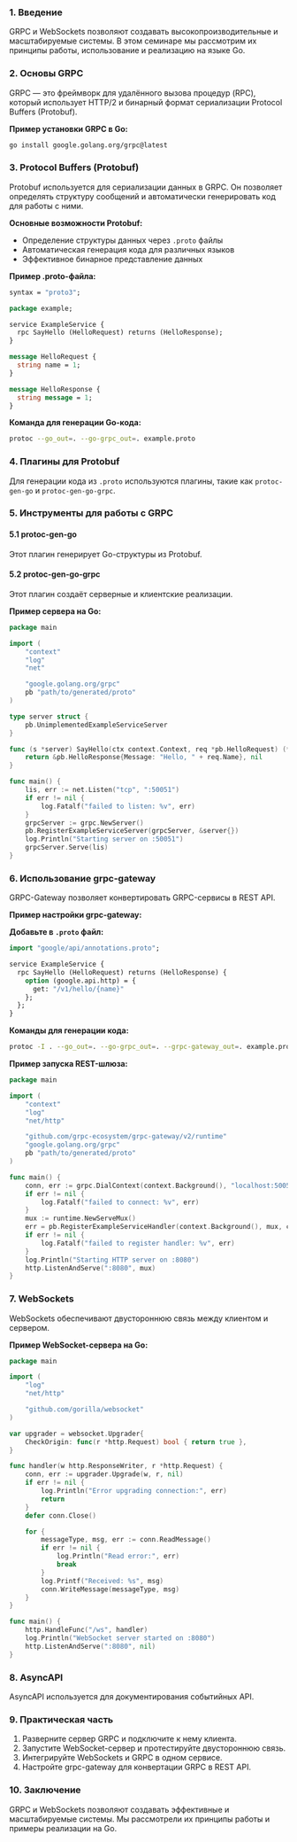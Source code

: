 ### 1. Введение
GRPC и WebSockets позволяют создавать высокопроизводительные и масштабируемые системы. В этом семинаре мы рассмотрим их принципы работы, использование и реализацию на языке Go.

### 2. Основы GRPC
GRPC — это фреймворк для удалённого вызова процедур (RPC), который использует HTTP/2 и бинарный формат сериализации Protocol Buffers (Protobuf).

**Пример установки GRPC в Go:**
```sh
go install google.golang.org/grpc@latest
```

### 3. Protocol Buffers (Protobuf)
Protobuf используется для сериализации данных в GRPC. Он позволяет определять структуру сообщений и автоматически генерировать код для работы с ними.

**Основные возможности Protobuf:**
- Определение структуры данных через `.proto` файлы
- Автоматическая генерация кода для различных языков
- Эффективное бинарное представление данных

**Пример .proto-файла:**
```proto
syntax = "proto3";

package example;

service ExampleService {
  rpc SayHello (HelloRequest) returns (HelloResponse);
}

message HelloRequest {
  string name = 1;
}

message HelloResponse {
  string message = 1;
}
```

**Команда для генерации Go-кода:**
```sh
protoc --go_out=. --go-grpc_out=. example.proto
```

### 4. Плагины для Protobuf
Для генерации кода из `.proto` используются плагины, такие как `protoc-gen-go` и `protoc-gen-go-grpc`.

### 5. Инструменты для работы с GRPC
#### 5.1 protoc-gen-go
Этот плагин генерирует Go-структуры из Protobuf.

#### 5.2 protoc-gen-go-grpc
Этот плагин создаёт серверные и клиентские реализации.

**Пример сервера на Go:**
```go
package main

import (
	"context"
	"log"
	"net"

	"google.golang.org/grpc"
	pb "path/to/generated/proto"
)

type server struct {
	pb.UnimplementedExampleServiceServer
}

func (s *server) SayHello(ctx context.Context, req *pb.HelloRequest) (*pb.HelloResponse, error) {
	return &pb.HelloResponse{Message: "Hello, " + req.Name}, nil
}

func main() {
	lis, err := net.Listen("tcp", ":50051")
	if err != nil {
		log.Fatalf("failed to listen: %v", err)
	}
	grpcServer := grpc.NewServer()
	pb.RegisterExampleServiceServer(grpcServer, &server{})
	log.Println("Starting server on :50051")
	grpcServer.Serve(lis)
}
```

### 6. Использование grpc-gateway
GRPC-Gateway позволяет конвертировать GRPC-сервисы в REST API.

**Пример настройки grpc-gateway:**

**Добавьте в `.proto` файл:**
```proto
import "google/api/annotations.proto";

service ExampleService {
  rpc SayHello (HelloRequest) returns (HelloResponse) {
    option (google.api.http) = {
      get: "/v1/hello/{name}"
    };
  };
}
```

**Команды для генерации кода:**
```sh
protoc -I . --go_out=. --go-grpc_out=. --grpc-gateway_out=. example.proto
```

**Пример запуска REST-шлюза:**
```go
package main

import (
	"context"
	"log"
	"net/http"

	"github.com/grpc-ecosystem/grpc-gateway/v2/runtime"
	"google.golang.org/grpc"
	pb "path/to/generated/proto"
)

func main() {
	conn, err := grpc.DialContext(context.Background(), "localhost:50051", grpc.WithInsecure())
	if err != nil {
		log.Fatalf("failed to connect: %v", err)
	}
	mux := runtime.NewServeMux()
	err = pb.RegisterExampleServiceHandler(context.Background(), mux, conn)
	if err != nil {
		log.Fatalf("failed to register handler: %v", err)
	}
	log.Println("Starting HTTP server on :8080")
	http.ListenAndServe(":8080", mux)
}
```

### 7. WebSockets
WebSockets обеспечивают двустороннюю связь между клиентом и сервером.

**Пример WebSocket-сервера на Go:**
```go
package main

import (
	"log"
	"net/http"

	"github.com/gorilla/websocket"
)

var upgrader = websocket.Upgrader{
	CheckOrigin: func(r *http.Request) bool { return true },
}

func handler(w http.ResponseWriter, r *http.Request) {
	conn, err := upgrader.Upgrade(w, r, nil)
	if err != nil {
		log.Println("Error upgrading connection:", err)
		return
	}
	defer conn.Close()

	for {
		messageType, msg, err := conn.ReadMessage()
		if err != nil {
			log.Println("Read error:", err)
			break
		}
		log.Printf("Received: %s", msg)
		conn.WriteMessage(messageType, msg)
	}
}

func main() {
	http.HandleFunc("/ws", handler)
	log.Println("WebSocket server started on :8080")
	http.ListenAndServe(":8080", nil)
}
```

### 8. AsyncAPI
AsyncAPI используется для документирования событийных API.

### 9. Практическая часть
1. Разверните сервер GRPC и подключите к нему клиента.
2. Запустите WebSocket-сервер и протестируйте двустороннюю связь.
3. Интегрируйте WebSockets и GRPC в одном сервисе.
4. Настройте grpc-gateway для конвертации GRPC в REST API.

### 10. Заключение
GRPC и WebSockets позволяют создавать эффективные и масштабируемые системы. Мы рассмотрели их принципы работы и примеры реализации на Go.

